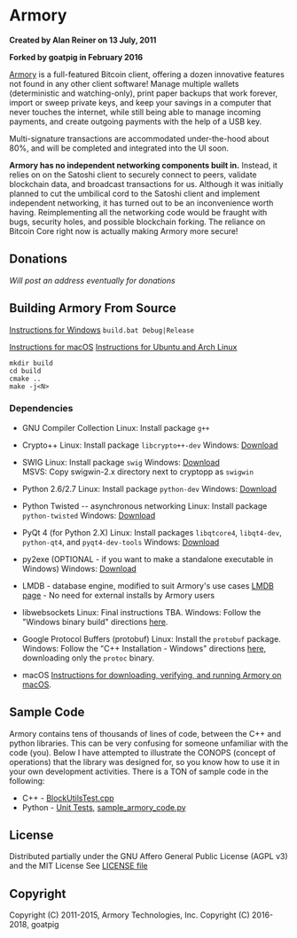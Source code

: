 # Armory

**Created by Alan Reiner on 13 July, 2011**

**Forked by goatpig in February 2016**

[Armory](https://github.com/goatpig/BitcoinArmory) is a full-featured Bitcoin client, offering a dozen innovative features not found in any other client software! Manage multiple wallets (deterministic and watching-only), print paper backups that work forever, import or sweep private keys, and keep your savings in a computer that never touches the internet, while still being able to manage incoming payments, and create outgoing payments with the help of a USB key.

Multi-signature transactions are accommodated under-the-hood about 80%, and will be completed and integrated into the UI soon.

**Armory has no independent networking components built in.** Instead, it relies on on the Satoshi client to securely connect to peers, validate blockchain data, and broadcast transactions for us.  Although it was initially planned to cut the umbilical cord to the Satoshi client and implement independent networking, it has turned out to be an inconvenience worth having. Reimplementing all the networking code would be fraught with bugs, security holes, and possible blockchain forking.  The reliance on Bitcoin Core right now is actually making Armory more secure!

## Donations

*Will post an address eventually for donations*

## Building Armory From Source

[Instructions for Windows](windowsbuild/Windows_build_notes.md)
`build.bat Debug|Release`

[Instructions for macOS](osxbuild/macOS_build_notes.md)
[Instructions for Ubuntu and Arch Linux](linuxbuild/Linux_build_notes.md)
```
mkdir build
cd build
cmake ..
make -j<N>
```

### Dependencies

* GNU Compiler Collection
 Linux:   Install package `g++`

* Crypto++
 Linux:   Install package `libcrypto++-dev`
 Windows: [Download](https://www.cryptopp.com/#download)

* SWIG
 Linux:   Install package `swig`
 Windows: [Download](http://www.swig.org/download.html)  
 MSVS: Copy swigwin-2.x directory next to cryptopp as `swigwin`

* Python 2.6/2.7
 Linux:   Install package `python-dev`
 Windows: [Download](https://www.python.org/getit/)

* Python Twisted -- asynchronous networking
 Linux:   Install package `python-twisted`
 Windows: [Download](https://twistedmatrix.com/trac/wiki/Downloads)

* PyQt 4 (for Python 2.X)
 Linux:   Install packages `libqtcore4`, `libqt4-dev`, `python-qt4`, and `pyqt4-dev-tools`
 Windows: [Download](https://riverbankcomputing.com/software/pyqt/download)

* py2exe
 (OPTIONAL - if you want to make a standalone executable in Windows)
 Windows: [Download](http://www.py2exe.org/)

* LMDB - database engine, modified to suit Armory's use cases
[LMDB page](http://symas.com/mdb/) - No need for external installs by Armory users

* libwebsockets
 Linux:   Final instructions TBA.
 Windows: Follow the "Windows binary build" directions [here](https://github.com/warmcat/libwebsockets/blob/master/README.md).

* Google Protocol Buffers (protobuf)
 Linux:   Install the `protobuf` package.
 Windows: Follow the "C++ Installation - Windows" directions [here](https://github.com/google/protobuf/blob/master/src/README.md), downloading only the `protoc` binary.

* macOS
 [Instructions for downloading, verifying, and running Armory on macOS](README_macOS.md).

## Sample Code

Armory contains tens of thousands of lines of code, between the C++ and python libraries.  This can be very confusing for someone unfamiliar with the code (you).  Below I have attempted to illustrate the CONOPS (concept of operations) that the library was designed for, so you know how to use it in your own development activities.  There is a TON of sample code in the following:

* C++ -   [BlockUtilsTest.cpp](cppForSwig/BlockUtilsTest.cpp)
* Python -   [Unit Tests](pytest/), [sample_armory_code.py](extras/sample_armory_code.py)

## License

Distributed partially under the GNU Affero General Public License (AGPL v3)  
and the MIT License
See [LICENSE file](LICENSE)

## Copyright

Copyright (C) 2011-2015, Armory Technologies, Inc.
Copyright (C) 2016-2018, goatpig
